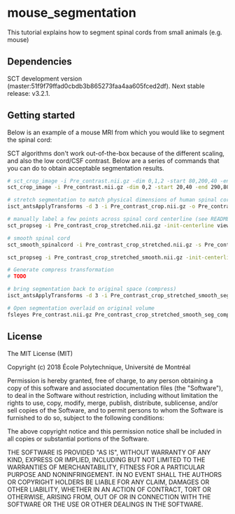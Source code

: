 # mouse_segmentation
This tutorial explains how to segment spinal cords from small animals (e.g. mouse)

## Dependencies

SCT development version (master:51f9f79ffad0cbdb3b865273faa4aa605fced2df). Next stable release: v3.2.1.


## Getting started

Below is an example of a mouse MRI from which you would like to segment the spinal cord:


SCT algorithms don't work out-of-the-box because of the different scaling, and also the low cord/CSF contrast. Below are a series of commands that you can do to obtain acceptable segmentation results.

```bash
# sct_crop_image -i Pre_contrast.nii.gz -dim 0,1,2 -start 80,200,40 -end 230,620,80 -o Pre_contrast_crop.nii.gz
sct_crop_image -i Pre_contrast.nii.gz -dim 0,2 -start 20,40 -end 290,80 -o Pre_contrast_crop.nii.gz

# stretch segmentation to match physical dimensions of human spinal cord (required by segmentation algorithm)
isct_antsApplyTransforms -d 3 -i Pre_contrast_crop.nii.gz -o Pre_contrast_crop_stretched.nii.gz -t affine_stretch.txt -r Pre_contrast_crop.nii.gz

# manually label a few points across spinal cord centerline (see README)
sct_propseg -i Pre_contrast_crop_stretched.nii.gz -init-centerline viewer -c t1

# smooth spinal cord
sct_smooth_spinalcord -i Pre_contrast_crop_stretched.nii.gz -s Pre_contrast_crop_stretched_labels_viewer.nii.gz -smooth 5

sct_propseg -i Pre_contrast_crop_stretched_smooth.nii.gz -init-centerline Pre_contrast_crop_stretched_labels_viewer.nii.gz -c t1 -radius 2

# Generate compress transformation
# TODO

# bring segmentation back to original space (compress)
isct_antsApplyTransforms -d 3 -i Pre_contrast_crop_stretched_smooth_seg.nii.gz -o Pre_contrast_crop_stretched_smooth_seg_compressed.nii.gz -t affine_compress.txt -r Pre_contrast_crop_stretched.nii.gz

# Open segmentation overlaid on original volume
fsleyes Pre_contrast.nii.gz Pre_contrast_crop_stretched_smooth_seg_compressed.nii.gz -cm red &
```

## License

The MIT License (MIT)

Copyright (c) 2018 École Polytechnique, Université de Montréal

Permission is hereby granted, free of charge, to any person obtaining a copy of this software and associated documentation files (the "Software"), to deal in the Software without restriction, including without limitation the rights to use, copy, modify, merge, publish, distribute, sublicense, and/or sell copies of the Software, and to permit persons to whom the Software is furnished to do so, subject to the following conditions:

The above copyright notice and this permission notice shall be included in all copies or substantial portions of the Software.

THE SOFTWARE IS PROVIDED "AS IS", WITHOUT WARRANTY OF ANY KIND, EXPRESS OR IMPLIED, INCLUDING BUT NOT LIMITED TO THE WARRANTIES OF MERCHANTABILITY, FITNESS FOR A PARTICULAR PURPOSE AND NONINFRINGEMENT. IN NO EVENT SHALL THE AUTHORS OR COPYRIGHT HOLDERS BE LIABLE FOR ANY CLAIM, DAMAGES OR OTHER LIABILITY, WHETHER IN AN ACTION OF CONTRACT, TORT OR OTHERWISE, ARISING FROM, OUT OF OR IN CONNECTION WITH THE SOFTWARE OR THE USE OR OTHER DEALINGS IN THE SOFTWARE.

